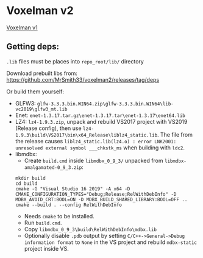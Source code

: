 # Voxelman v2

[Voxelman v1](https://github.com/MrSmith33/voxelman)

## Getting deps:

`.lib` files must be places into `repo_root/lib/` directory

Download prebuilt libs from: https://github.com/MrSmith33/voxelman2/releases/tag/deps

Or build them yourself:

* GLFW3: `glfw-3.3.3.bin.WIN64.zip\glfw-3.3.3.bin.WIN64\lib-vc2019\glfw3_mt.lib`
* Enet: `enet-1.3.17.tar.gz\enet-1.3.17.tar\enet-1.3.17\enet64.lib`
* LZ4: `lz4-1.9.3.zip`, unpack and rebuild VS2017 project with VS2019 (Release config), then use `lz4-1.9.3\build\VS2017\bin\x64_Release\liblz4_static.lib`. The file from the release causes `liblz4_static.lib(lz4.o) : error LNK2001: unresolved external symbol ___chkstk_ms` when building with `ldc2`.
* libmdbx:
   * Create `build.cmd` inside `libmdbx_0_9_3/` unpacked from `libmdbx-amalgamated-0_9_3.zip`:
   ```batch
   mkdir build
   cd build
   cmake -G "Visual Studio 16 2019" -A x64 -D CMAKE_CONFIGURATION_TYPES="Debug;Release;RelWithDebInfo" -D MDBX_AVOID_CRT:BOOL=ON -D MDBX_BUILD_SHARED_LIBRARY:BOOL=OFF ..
   cmake --build . --config RelWithDebInfo
   ```
   * Needs `cmake` to be installed.
   * Run `build.cmd`.
   * Copy `libmdbx_0_9_3\build\RelWithDebInfo\mdbx.lib`
   * Optionally disable `.pdb` output by setting `C/C++->General->Debug information format` to `None` in the VS project and rebuild `mdbx-static` project inside VS.
